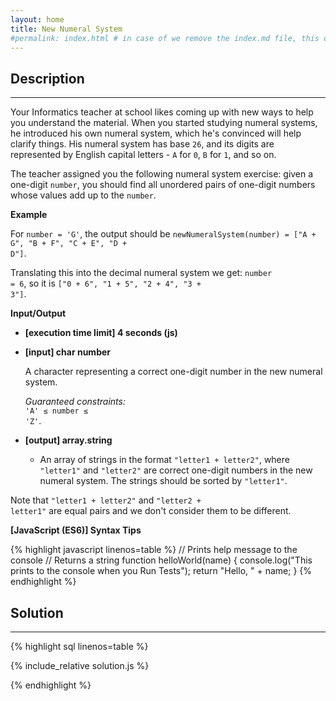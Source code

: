 ```yaml
---
layout: home
title: New Numeral System
#permalink: index.html # in case of we remove the index.md file, this doc will be the index page
---
```


<div class="row">
<div class="columnStmt" markdown="1">

## Description

---

Your Informatics teacher at school likes coming up with new ways to help you understand the material. When you started studying numeral systems, he introduced his own numeral system, which he's convinced will help clarify things. His numeral system has base <code>26</code>, and its digits are represented by English capital letters - <code>A</code> for <code>0</code>, <code>B</code> for <code>1</code>, and so on.

The teacher assigned you the following numeral system exercise: given a one-digit <code>number</code>, you should find all unordered pairs of one-digit numbers whose values add up to the <code>number</code>.

**Example**

For <code>number = 'G'</code>, the output should be
<code>newNumeralSystem(number) = ["A + G", "B + F", "C + E", "D + D"]</code>.

Translating this into the decimal numeral system we get: <code>number = 6</code>, so it is <code>["0 + 6", "1 + 5", "2 + 4", "3 + 3"]</code>.

**Input/Output**

- **[execution time limit] 4 seconds (js)**

- **[input] char number**

  A character representing a correct one-digit number in the new numeral system.<br>

  _Guaranteed constraints:_<br>
  <code>'A' ≤ number ≤ 'Z'</code>.

- **[output] array.string**
  - An array of strings in the format <code>"letter1 + letter2"</code>, where <code>"letter1"</code> and <code>"letter2"</code> are correct one-digit numbers in the new numeral system. The strings should be sorted by <code>"letter1"</code>.

Note that <code>"letter1 + letter2"</code> and <code>"letter2 + letter1"</code> are equal pairs and we don't consider them to be different.

**[JavaScript (ES6)] Syntax Tips**

{% highlight javascript linenos=table %}
// Prints help message to the console
// Returns a string
function helloWorld(name) {
console.log("This prints to the console when you Run Tests");
return "Hello, " + name;
}
{% endhighlight %}

</div>
<div class="columnSol" markdown="1">

## Solution

---

{% highlight sql linenos=table %}

{% include_relative solution.js %}

{% endhighlight %}

</div>
</div>
